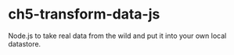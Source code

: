 # ch5-transform-data-js
Node.js to take real data from the wild and put it into your own local datastore.
